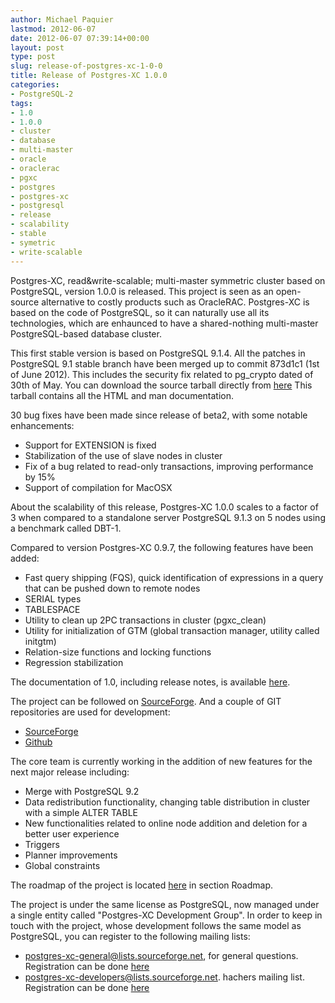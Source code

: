 ```yaml
---
author: Michael Paquier
lastmod: 2012-06-07
date: 2012-06-07 07:39:14+00:00
layout: post
type: post
slug: release-of-postgres-xc-1-0-0
title: Release of Postgres-XC 1.0.0
categories:
- PostgreSQL-2
tags:
- 1.0
- 1.0.0
- cluster
- database
- multi-master
- oracle
- oraclerac
- pgxc
- postgres
- postgres-xc
- postgresql
- release
- scalability
- stable
- symetric
- write-scalable
---
```


Postgres-XC, read&write-scalable; multi-master symmetric cluster based on PostgreSQL, version 1.0.0 is released.
This project is seen as an open-source alternative to costly products such as OracleRAC. Postgres-XC is based on the code of PostgreSQL, so it can naturally use all its technologies, which are enhaunced to have a shared-nothing multi-master PostgreSQL-based database cluster.

This first stable version is based on PostgreSQL 9.1.4. All the patches in PostgreSQL 9.1 stable branch have been merged up to commit 873d1c1 (1st of June 2012).
This includes the security fix related to pg\_crypto dated of 30th of May.
You can download the source tarball directly from [here](https://sourceforge.net/projects/postgres-xc/files/latest/download)
This tarball contains all the HTML and man documentation.

30 bug fixes have been made since release of beta2, with some notable enhancements:

  * Support for EXTENSION is fixed
  * Stabilization of the use of slave nodes in cluster
  * Fix of a bug related to read-only transactions, improving performance by 15%
  * Support of compilation for MacOSX

About the scalability of this release, Postgres-XC 1.0.0 scales to a factor of 3 when compared to a standalone server PostgreSQL 9.1.3 on 5 nodes using a benchmark called DBT-1.

Compared to version Postgres-XC 0.9.7, the following features have been added:

  * Fast query shipping (FQS), quick identification of expressions in a query that can be pushed down to remote nodes
  * SERIAL types
  * TABLESPACE
  * Utility to clean up 2PC transactions in cluster (pgxc\_clean)
  * Utility for initialization of GTM (global transaction manager, utility called initgtm)
  * Relation-size functions and locking functions
  * Regression stabilization

The documentation of 1.0, including release notes, is available [here](http://postgres-xc.sourceforge.net/docs/1_0/).

The project can be followed on [SourceForge](http://postgres-xc.sourceforge.net/).
And a couple of GIT repositories are used for development:

  * [SourceForge](http://postgres-xc.git.sourceforge.net/git/gitweb.cgi?p=postgres-xc/postgres-xc;a=summary)
  * [Github](http://github.com/postgres-xc/postgres-xc)

The core team is currently working in the addition of new features for the next major release including:

  * Merge with PostgreSQL 9.2
  * Data redistribution functionality, changing table distribution in cluster with a simple ALTER TABLE
  * New functionalities related to online node addition and deletion for a better user experience
  * Triggers
  * Planner improvements
  * Global constraints

The roadmap of the project is located [here](http://postgres-xc.sourceforge.net/) in section Roadmap.

The project is under the same license as PostgreSQL, now managed under a single entity called "Postgres-XC Development Group".
In order to keep in touch with the project, whose development follows the same model as PostgreSQL, you can register to the following mailing lists:

  * postgres-xc-general@lists.sourceforge.net, for general questions. Registration can be done [here](http://lists.sourceforge.net/lists/listinfo/postgres-xc-general)
  * postgres-xc-developers@lists.sourceforge.net. hachers mailing list. Registration can be done [here](http://lists.sourceforge.net/lists/listinfo/postgres-xc-developers)
